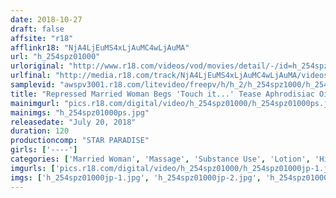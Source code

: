 ```yaml
---
date: 2018-10-27
draft: false
affsite: "r18"
afflinkr18: "NjA4LjEuMS4xLjAuMC4wLjAuMA"
url: "h_254spz01000"
urloriginal: "http://www.r18.com/videos/vod/movies/detail/-/id=h_254spz01000"
urlfinal: "http://media.r18.com/track/NjA4LjEuMS4xLjAuMC4wLjAuMA/videos/vod/movies/detail/-/id=h_254spz01000"
samplevid: "awspv3001.r18.com/litevideo/freepv/h/h_2/h_254spz1000/h_254spz1000_dmb_w.mp4"
title: "Repressed Married Woman Begs 'Touch it...' Tease Aphrodisiac Oil Massage Shop"
mainimgurl: "pics.r18.com/digital/video/h_254spz01000/h_254spz01000ps.jpg"
mainimgs: "h_254spz01000ps.jpg"
releasedate: "July 20, 2018"
duration: 120
productioncomp: "STAR PARADISE"
girls: ['----']
categories: ['Married Woman', 'Massage', 'Substance Use', 'Lotion', 'Hi-Def']
imgurls: ['pics.r18.com/digital/video/h_254spz01000/h_254spz01000jp-1.jpg', 'pics.r18.com/digital/video/h_254spz01000/h_254spz01000jp-2.jpg', 'pics.r18.com/digital/video/h_254spz01000/h_254spz01000jp-3.jpg', 'pics.r18.com/digital/video/h_254spz01000/h_254spz01000jp-4.jpg', 'pics.r18.com/digital/video/h_254spz01000/h_254spz01000jp-5.jpg', 'pics.r18.com/digital/video/h_254spz01000/h_254spz01000jp-6.jpg', 'pics.r18.com/digital/video/h_254spz01000/h_254spz01000jp-7.jpg', 'pics.r18.com/digital/video/h_254spz01000/h_254spz01000jp-8.jpg', 'pics.r18.com/digital/video/h_254spz01000/h_254spz01000jp-9.jpg', 'pics.r18.com/digital/video/h_254spz01000/h_254spz01000jp-10.jpg', 'pics.r18.com/digital/video/h_254spz01000/h_254spz01000jp-11.jpg', 'pics.r18.com/digital/video/h_254spz01000/h_254spz01000jp-12.jpg', 'pics.r18.com/digital/video/h_254spz01000/h_254spz01000jp-13.jpg', 'pics.r18.com/digital/video/h_254spz01000/h_254spz01000jp-14.jpg', 'pics.r18.com/digital/video/h_254spz01000/h_254spz01000jp-15.jpg', 'pics.r18.com/digital/video/h_254spz01000/h_254spz01000jp-16.jpg', 'pics.r18.com/digital/video/h_254spz01000/h_254spz01000jp-17.jpg', 'pics.r18.com/digital/video/h_254spz01000/h_254spz01000jp-18.jpg', 'pics.r18.com/digital/video/h_254spz01000/h_254spz01000jp-19.jpg', 'pics.r18.com/digital/video/h_254spz01000/h_254spz01000jp-20.jpg']
imgs: ['h_254spz01000jp-1.jpg', 'h_254spz01000jp-2.jpg', 'h_254spz01000jp-3.jpg', 'h_254spz01000jp-4.jpg', 'h_254spz01000jp-5.jpg', 'h_254spz01000jp-6.jpg', 'h_254spz01000jp-7.jpg', 'h_254spz01000jp-8.jpg', 'h_254spz01000jp-9.jpg', 'h_254spz01000jp-10.jpg', 'h_254spz01000jp-11.jpg', 'h_254spz01000jp-12.jpg', 'h_254spz01000jp-13.jpg', 'h_254spz01000jp-14.jpg', 'h_254spz01000jp-15.jpg', 'h_254spz01000jp-16.jpg', 'h_254spz01000jp-17.jpg', 'h_254spz01000jp-18.jpg', 'h_254spz01000jp-19.jpg', 'h_254spz01000jp-20.jpg']
---
```

